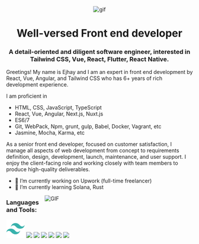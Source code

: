 <div align=center>
          <img alt="gif" align="center" src="https://github.com/Moataz-Elmesmary/Moataz-Elmesmary/blob/main/git.gif" width=300 height=300/>
    </div>

<h1 align=center>
       Well-versed Front end developer
    </h1>

<h3 align="center">A detail-oriented and diligent software engineer, interested in Tailwind CSS, Vue, React, Flutter, React Native.</h3>

<!-- <h6 align="center"><img src="https://komarev.com/ghpvc/?username=Moataz-Elmesmary&label=Profile%20views&color=0e75b6&style=flat" alt="chclopes" /><br><i>This counter was added on 13-6-2022</i></h6> -->

<!-- [![Twitter Follow](https://img.shields.io/twitter/follow/MoatazElmesmary?color=1DA1F2&logo=twitter&style=for-the-badge)](https://twitter.com/intent/follow?original_referer=https%3A%2F%2Fgithub.com%2FMoatazElmesmary&screen_name=MoatazElmesmary)<br> -->

Greetings!
My name is Ejhay and I am an expert in front end development by React, Vue, Angular, and Tailwind CSS who has 6+ years of rich development experience.

I am proficient in

- HTML, CSS, JavaScript, TypeScript
- React, Vue, Angular, Next.js, Nuxt.js
- ES6/7
- Git, WebPack, Npm, grunt, gulp, Babel, Docker, Vagrant, etc
- Jasmine, Mocha, Karma, etc

As a senior front end developer, focused on customer satisfaction, I manage all aspects of web development from concept to requirements definition, design, development, launch, maintenance, and user support. I enjoy the client-facing role and working closely with team members to produce high-quality deliverables.

- 🔭 I’m currently working on Upwork (full-time freelancer)
- 🌱 I’m currently learning Solana, Rust

<img align="right" width="400" alt="GIF" src="https://blog.cloudlayer.io/content/images/2020/12/coding-freak.gif"/>

<h3 align="left">Languages and Tools:</h3>

<img height=50 src="https://github.com/devicons/devicon/blob/v2.15.1/icons/tailwindcss/tailwindcss-plain.svg"/>

<img height=50 src="https://cdn.jsdelivr.net/gh/devicons/devicon/icons/html5/html5-original.svg" />

<img height=50 src="https://cdn.jsdelivr.net/gh/devicons/devicon/icons/css3/css3-original.svg" />

<img height=50 src="https://cdn.jsdelivr.net/gh/devicons/devicon/icons/git/git-plain.svg"/>

<img height=50 src="https://cdn.jsdelivr.net/gh/devicons/devicon/icons/github/github-original.svg"/>

<img height=50 src="https://cdn.jsdelivr.net/gh/devicons/devicon/icons/mysql/mysql-original.svg"/>

<img height=50 src="https://cdn.jsdelivr.net/gh/devicons/devicon/icons/vscode/vscode-original.svg"/>
